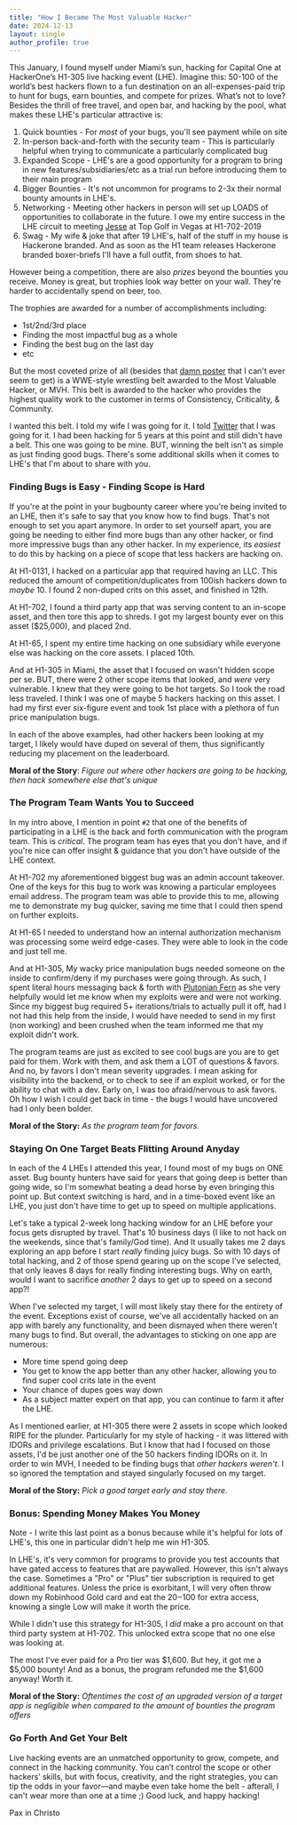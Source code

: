 ```yaml
---
title: "How I Became The Most Valuable Hacker"
date: 2024-12-13
layout: single
author_profile: true
---
```



This January, I found myself under Miami’s sun, hacking for Capital One at HackerOne’s H1-305 live hacking event (LHE). Imagine this: 50-100 of the world’s best hackers flown to a fun destination on an all-expenses-paid trip to hunt for bugs, earn bounties, and compete for prizes. What’s not to love? Besides the thrill of free travel, and open bar, and hacking by the pool, what makes these LHE's particular attractive is:

1. Quick bounties - For _most_ of your bugs, you'll see payment while on site
2. In-person back-and-forth with the security team - This is particularly helpful when trying to communicate a particularly complicated bug
3. Expanded Scope - LHE's are a good opportunity for a program to bring in new features/subsidiaries/etc as a trial run before introducing them to their main program
4. Bigger Bounties - It's not uncommon for programs to 2-3x their normal bounty amounts in LHE's. 
5. Networking - Meeting other hackers in person will set up LOADS of opportunities to collaborate in the future. I owe my entire success in the LHE circuit to meeting [Jesse](hackerone.com/hogarth45) at Top Golf in Vegas at H1-702-2019
6. Swag - My wife & joke that after 19 LHE's, half of the stuff in my house is Hackerone branded. And as soon as the H1 team releases Hackerone branded boxer-briefs I'll have a full outfit, from shoes to hat. 
   
   
However being a competition, there are also _prizes_ beyond the bounties you receive. Money is great, but trophies look way better on your wall. They're harder to accidentally spend on beer, too.

The trophies are awarded for a number of accomplishments including:
- 1st/2nd/3rd place
- Finding the most impactful bug as a whole
- Finding the best bug on the last day
- etc

But the most coveted prize of all (besides that [damn poster](https://x.com/Hacker0x01/status/1820618661566251191) that I can't ever seem to get) is a WWE-style wrestling belt awarded to the Most Valuable Hacker, or MVH. This belt is awarded to the hacker who provides the highest quality work to the customer in terms of Consistency, Criticality, & Community.

I wanted this belt. I told my wife I was going for it. I told [Twitter](https://x.com/ArchAngelDDay/status/1743440198472745385) that I was going for it. I had been hacking for 5 years at this point and still didn't have a belt. This one was going to be mine. BUT, winning the belt isn't as simple as just finding good bugs. There's some additional skills when it comes to LHE's that I'm about to share with you. 

### Finding Bugs is Easy - Finding Scope is Hard

If you're at the point in your bugbounty career where you're being invited to an LHE, then it's safe to say that you know how to find bugs. That's not enough to set you apart anymore. In order to set yourself apart, you are going be needing to either find more bugs than any other hacker, or find more impressive bugs than any other hacker. In my experience, its _easiest_ to do this by hacking on a piece of scope that less hackers are hacking on. 

At H1-0131, I hacked on a particular app that required having an LLC. This reduced the amount of competition/duplicates from 100ish hackers down to _maybe_ 10. I found 2 non-duped crits on this asset, and finished in 12th.

At H1-702, I found a third party app that was serving content to an in-scope asset, and then tore this app to shreds. I got my largest bounty ever on this asset ($25,000), and placed 2nd. 

At H1-65, I spent my entire time hacking on one subsidiary while everyone else was hacking on the core assets. I placed 10th. 

And at H1-305 in Miami, the asset that I focused on wasn't hidden scope per se. BUT, there were 2 other scope items that looked, and _were_ very vulnerable. I knew that they were going to be hot targets. So I took the road less traveled. I think I was one of maybe 5 hackers hacking on this asset. I had my first ever six-figure event and took 1st place with a plethora of fun price manipulation bugs.

In each of the above examples,  had other hackers been looking at my target, I likely would have duped on several of them, thus significantly reducing my placement on the leaderboard.

**Moral of the Story**: *Figure out where other hackers are going to be hacking, then hack somewhere else that's unique*

### The Program Team Wants You to Succeed

In my intro above, I mention in point `#2` that one of the benefits of participating in a LHE is the back and forth communication with the program team. This is _critical_. The program team has eyes that you don't have, and if you're nice can offer insight & guidance that you don't have outside of the LHE context.

At H1-702 my aforementioned biggest bug was an admin account takeover. One of the keys for this bug to work was knowing a particular employees email address. The program team was able to provide this to me, allowing me to demonstrate my bug quicker, saving me time that I could then spend on further exploits.

At H1-65 I needed to understand how an internal authorization mechanism was processing some weird edge-cases. They were able to look in the code and just tell me. 

And at H1-305, My wacky price manipulation bugs needed someone on the inside to confirm/deny if my purchases were going through. As such, I spent literal hours messaging back & forth with [Plutonian Fern](https://x.com/Plutonian_fern)  as she very helpfully would let me know when my exploits were and were not working. Since my biggest bug required 5+ iterations/trials to actually pull it off, had I not had this help from the inside, I would have needed to send in my first (non working) and been crushed when the team informed me that my exploit didn't work.

The program teams are just as excited to see cool bugs are you are to get paid for them. Work with them, and ask them a LOT of questions & favors. And no, by favors I don't mean severity upgrades. I mean asking for visibility into the backend, or to check to see if an exploit worked, or for the ability to chat with a dev. Early on, I was too afraid/nervous to ask favors. Oh how I wish I could get back in time - the bugs I would have uncovered had I only been bolder.

**Moral of the Story:** *As the program team for favors.*

### Staying On One Target Beats Flitting Around Anyday

In each of the 4 LHEs I attended this year, I found most of my bugs on ONE asset. Bug bounty hunters have said for years that going deep is better than going wide, so I'm somewhat beating a dead horse by even bringing this point up. But context switching is hard, and in a time-boxed event like an LHE, you just don't have time to get up to speed on multiple applications. 

Let's take a typical 2-week long hacking window for an LHE before your focus gets disrupted by travel. That's 10 business days (I like to not hack on the weekends, since that's family/God time). And It usually takes me 2 days exploring an app before I start _really_ finding juicy bugs. So with 10 days of total hacking, and 2 of those spend gearing up on the scope I've selected, that only leaves 8 days for really finding interesting bugs. Why on earth, would I want to sacrifice _another_ 2 days to get up to speed on a second app?!

When I've selected my target, I will most likely stay there for the entirety of the event. Exceptions exist of course, we've all accidentally hacked on an app with barely any functionality, and been dismayed when there weren't many bugs to find. But overall, the advantages to sticking on one app are numerous:
- More time spend going deep
- You get to know the app better than any other hacker, allowing you to find super cool crits late in the event
- Your chance of dupes goes way down
- As a subject matter expert on that app, you can continue to farm it after the LHE.

As I mentioned earlier, at H1-305 there were 2 assets in scope which looked RIPE for the plunder. Particularly for my style of hacking - it was littered with IDORs and privilege escalations. But I know that had I focused on those assets, I'd be just another one of the 50 hackers finding IDORs on it. In order to win MVH, I needed to be finding bugs that _other hackers weren't_. I so ignored the temptation and stayed singularly focused on my target.

**Moral of the Story:** _Pick a good target early and stay there._


### Bonus: Spending Money Makes You Money

Note - I write this last point as a bonus because while it's helpful for lots of LHE's, this one in particular didn't help me win H1-305. 

In LHE's, it's very common for programs to provide you test accounts that have gated access to features that are paywalled. However, this isn't always the case. Sometimes a "Pro" or "Plus" tier subscription is required to get additional features. Unless the price is exorbitant, I will very often throw down my Robinhood Gold card and eat the $20-$100 for extra access, knowing a single Low will make it worth the price.

While I didn't use this strategy for H1-305, I _did_ make a pro account on that third party system at H1-702. This unlocked extra scope that no one else was looking at.

The most I've ever paid for a Pro tier was $1,600. But hey, it got me a $5,000 bounty! And as a bonus, the program refunded me the $1,600 anyway! Worth it.

**Moral of the Story:** *Oftentimes the cost of an upgraded version of a target app is negligible when compared to the amount of bounties the program offers*


### Go Forth And Get Your Belt

Live hacking events are an unmatched opportunity to grow, compete, and connect in the hacking community. You can’t control the scope or other hackers’ skills, but with focus, creativity, and the right strategies, you can tip the odds in your favor—and maybe even take home the belt - afterall, I can't wear more than one at a time ;) Good luck, and happy hacking!


Pax in Christo
